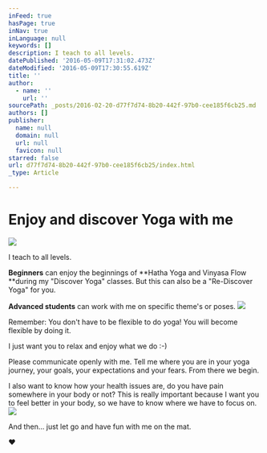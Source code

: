```yaml
---
inFeed: true
hasPage: true
inNav: true
inLanguage: null
keywords: []
description: I teach to all levels.
datePublished: '2016-05-09T17:31:02.473Z'
dateModified: '2016-05-09T17:30:55.619Z'
title: ''
author:
  - name: ''
    url: ''
sourcePath: _posts/2016-02-20-d77f7d74-8b20-442f-97b0-cee185f6cb25.md
authors: []
publisher:
  name: null
  domain: null
  url: null
  favicon: null
starred: false
url: d77f7d74-8b20-442f-97b0-cee185f6cb25/index.html
_type: Article

---
```

# Enjoy and discover Yoga with me
![](https://s3-us-west-2.amazonaws.com/the-grid-img/p/b957657d9954ed1d9ee9fe927975e4ccb9038ce0.jpg)

I teach to all levels.

**Beginners** can enjoy the beginnings of **Hatha Yoga and Vinyasa Flow **during my "Discover Yoga" classes. But this can also be a "Re-Discover Yoga" for you.

**Advanced students** can work with me on specific theme's or poses. ![](https://s3-us-west-2.amazonaws.com/the-grid-img/p/504beaf726beb0623ccaedd2fbbc83343b21a48c.jpg)

Remember: You don't have to be flexible to do yoga! You will become flexible by doing it.

I just want you to relax and enjoy what we do :-)

Please communicate openly with me. Tell me where you are in your yoga journey, your goals, your expectations and your fears. From there we begin.

I also want to know how your health issues are, do you have pain somewhere in your body or not? This is really important because I want you to feel better in your body, so we have to know where we have to focus on.
![](https://the-grid-user-content.s3-us-west-2.amazonaws.com/a82daea6-58bd-4825-93fa-724567be5b49.jpg)

And then... just let go and have fun with me on the mat.

❤︎